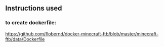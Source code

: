 ## Instructions used

### to create dockerfile:
https://github.com/flobernd/docker-minecraft-ftb/blob/master/minecraft-ftb/data/Dockerfile

